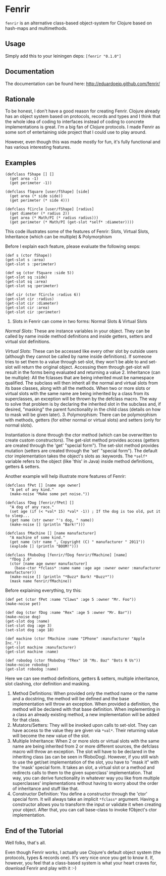 
Fenrir
======

`fenrir` is an alternative class-based object-system for Clojure based on hash-maps and multimethods.

Usage
-----

Simply add this to your leiningen deps: `[fenrir "0.1.0"]`

Documentation
-------------

The documentation can be found here: http://eduardoejp.github.com/fenrir/

Rationale
---------

To be honest, I don't have a good reason for creating Fenrir. Clojure already has an object system based on protocols,
records and types and I think that the whole idea of coding to interfaces instead of coding to concrete implementations is
great. I'm a big fan of Clojure protocols. I made Fenrir as some sort of entertaining side project that I could use to play around.

However, even though this was made mostly for fun, it's fully functional and has various interesting features.

Examples
--------

	(defclass fShape [] []
	  (get area -1)
	  (get perimeter -1))
	
	(defclass fSquare [user/fShape] [side]
	  (get area (* side side))
	  (get perimeter (* side 4)))
	
	(defclass fCircle [user/fShape] [radius]
	  (get diameter (* radius 2))
	  (get area (* Math/PI (* radius radius)))
	  (get perimeter (* Math/PI (get-slot *self* :diameter))))

This code illustrates some of the features of Fenrir: Slots, Virtual Slots, Inheritance (which can be multiple) & Polymorphism

Before I explain each feature, please evaluate the following sexps:

	(def s (ctor fShape))
	(get-slot s :area)
	(get-slot s :perimeter)

	(def sq (ctor fSquare :side 5))
	(get-slot sq :side)
	(get-slot sq :area)
	(get-slot sq :perimeter)

	(def cir (ctor fCircle :radius 6))
	(get-slot cir :radius)
	(get-slot cir :diameter)
	(get-slot cir :area)
	(get-slot cir :perimeter)

1. Slots in Fenrir can come in two forms: Normal Slots & Virtual Slots

*Normal Slots*: These are instance variables in your object. They can be called by name inside method definitions and inside getters, setters and virtual slot definitions.

*Virtual Slots*: These can be accessed like every other slot by outside users (although they cannot be called by name inside definitions). If someone tries to set them
  to a value through set-slot, they won't be able to and set-slot will return the original object. Accessing them through get-slot will result in the forms being
  evaluated and returning a value
2. Inheritance (can be multiple): All the fclasses that are being inherited must be namespace qualified. The subclass will then inherit all the normal and virtual slots
   from its base classes, along with all the methods. When two or more slots or virtual slots with the same name are being inherited by a class from its superclasses,
   an exception will be thrown by the defclass macro. The way to solve that problem is by declaring the inherited slot in the subclass and, if desired,
   "masking" the parent functionality in the child class (details on how to mask will be given later).
3. Polymorphism: There can be polymorphism with methods, getters (for either normal or virtual slots) and setters (only for normal slots).

Instantiation is done through the ctor method (which can be overwritten to create custom constructors). The get-slot method provides access (getters are created
  through the 'get' "special form"). The set-slot method provides mutation (setters are created through the 'set' "special form").
The default ctor implementation takes the object's slots as :keywords.
The `*self*` variable refers to the object (like 'this' in Java) inside method definitions, getters & setters.

Another example will help illustrate more features of Fenrir:

	(defclass fPet [] [name age owner]
	  "A pet of any kind."
	  (make-noise "Make some pet noise."))

	(defclass fDog [fenrir/fPet] []
	  "A dog of any race."
	  (set age (if (< *val* 15) *val* -1)) ; If the dog is too old, put it to sleep...
	  (get name (str owner "'s dog, " name))
	  (make-noise [] (println "Bark!")))

	(defclass fMachine [] [name manufacturer]
	  "A machine of some kind."
	  (get name (str name ", Copyright (C) " manufacturer " 2011"))
	  (explode [] (println "BOOM!")))

	(defclass fRoboDog [fenrir/fDog fenrir/fMachine] [name]
	  "fDog 2.0"
	  (ctor [name age owner manufacturer]
	    (base-ctor *fclass* :name name :age age :owner owner :manufacturer manufacturer))
	  (make-noise [] (println "*Buzz* Bark! *Buzz*"))
	  (mask name fenrir/fMachine))

Before explaining everything, try this:

	(def pet (ctor fPet :name "Claws" :age 5 :owner "Mr. Foo"))
	(make-noise pet)

	(def dog (ctor fDog :name "Rex" :age 5 :owner "Mr. Bar"))
	(make-noise dog)
	(get-slot dog :name)
	(set-slot dog :age 3)
	(set-slot dog :age 18)

	(def machine (ctor fMachine :name "IPhone" :manufacturer "Apple Inc."))
	(get-slot machine :manufacturer)
	(get-slot machine :name)

	(def robodog (ctor fRoboDog "TRex" 10 "Ms. Baz" "Bots R Us"))
	(make-noise robodog)
	(get-slot robodog :name)

Here we can see method definitions, getters & setters, multiple inheritance, slot clashing, ctor definition and masking.

1. Method Definitions: When provided only the method name or the name and a docstring, the method will be defined and the base implementation will throw an exception.
  When provided a definition, the method will be declared with that base definition.
  When implementing in a class an already existing method, a new implementation will be added for that class.
2. Mutators/Setters: They will be invoked upon calls to set-slot. They can have access to the value they are given via `*val*`.
  Their returning value will become the new value of the slot.
3. Multiple Inheritance: When 2 or more slots or virtual slots with the same name are being inherited from 2 or more different sources, the defclass macro will throw
  an exception. The slot will have to be declared in the inheriting class (as can be seen in fRoboDog). However, if you still wish to use the get/set implementation
  of the slot, you have to "mask it" with the 'mask' special form. It takes an slot, a virtual slot or a method and redirects calls to them to the given superclass'
  implementation. That way, you can derive functionality in whatever way you like from multiple superclasses' implementations without having to worry about the order
  of inheritance and stuff like that.
4. Constructor Definition: You define a constructor through the 'ctor' special form. It will always take an implicit `*fclass*` argument.
  Having a constructor allows you to transform the input or validate it when creating your object. After that, you can call base-class to invoke fObject's
  ctor implementation.

End of the Tutorial
-------------------

Well folks, that's all.

Even though Fenrir works, I actually use Clojure's default object system (the protocols, types & records one). It's very nice once you get to know it.
If, however, you feel that a class-based system is what your heart craves for, download Fenrir and play with it :-)

